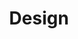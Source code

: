 ---
title: Design
slug: design
order: 1
icon: "/media/services/web.svg"
excerpt: Got an idea for a new site or app, but don't have the design chops to pull it off? Or maybe you need a landing page for an upcoming event, or promotion? E-commerce site to sell puppie t-shirts? I can help.
searchTerms: design, web, ui, design, ux, services
---